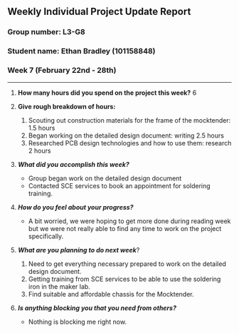 ## Weekly Individual Project Update Report
### Group number: L3-G8
### Student name: Ethan Bradley (101158848)

### Week 7 (February 22nd - 28th)
___
1. **How many hours did you spend on the project this week?** 6

2. **Give rough breakdown of hours:**
   1. Scouting out construction materials for the frame of the mocktender: 1.5 hours
   2. Began working on the detailed design document: writing 2.5 hours
   3. Researched PCB design technologies and how to use them: research 2 hours

3. ***What did you accomplish this week?***
   - Group began work on the detailed design document
   - Contacted SCE services to book an appointment for soldering training.
  
4. ***How do you feel about your progress?***
   - A bit worried, we were hoping to get more done during reading week but we were not really able to find any time to work on the project specifically.

5. ***What are you planning to do next week***? 
   1. Need to get everything necessary prepared to work on the detailed design document.
   2. Getting training from SCE services to be able to use the soldering iron in the maker lab.
   3. Find suitable and affordable chassis for the Mocktender.

6. ***Is anything blocking you that you need from others?*** 
   - Nothing is blocking me right now.

